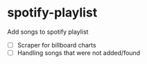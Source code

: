 # spotify-playlist
Add songs to spotify playlist


<!-- TODO -->
- [ ] Scraper for billboard charts 
- [ ] Handling songs that were not added/found